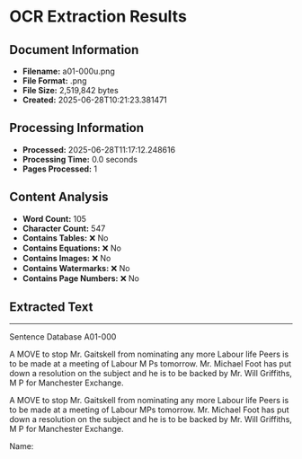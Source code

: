 # OCR Extraction Results

## Document Information

- **Filename:** a01-000u.png
- **File Format:** .png
- **File Size:** 2,519,842 bytes
- **Created:** 2025-06-28T10:21:23.381471

## Processing Information

- **Processed:** 2025-06-28T11:17:12.248616
- **Processing Time:** 0.0 seconds
- **Pages Processed:** 1

## Content Analysis

- **Word Count:** 105
- **Character Count:** 547
- **Contains Tables:** ❌ No
- **Contains Equations:** ❌ No
- **Contains Images:** ❌ No
- **Contains Watermarks:** ❌ No
- **Contains Page Numbers:** ❌ No

## Extracted Text

---

Sentence Database A01-000

A MOVE to stop Mr. Gaitskell from nominating any more Labour life Peers is to be made at a meeting of Labour M Ps tomorrow. Mr. Michael Foot has put down a resolution on the subject and he is to be backed by Mr. Will Griffiths, M P for Manchester Exchange.

A MOVE to stop Mr. Gaitskell from nominating any more Labour life Peers is to be made at a meeting of Labour MPs tomorrow. Mr. Michael Foot has put down a resolution on the subject and he is to be backed by Mr. Will Griffiths, M P for Manchester Exchange.

Name: